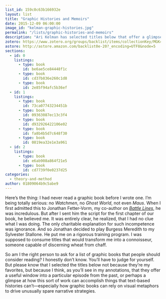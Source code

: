 ```yaml
---
list_id: 159c0c63b166932e
layout: list
title: "Graphic Histories and Memoirs"
date: 2015-12-09 06:00:00
image_id: "kelman-graphic-histories.jpg"
permalink: "/lists/graphic-histories-and-memoirs"
description: "Ari Kelman has selected titles below that offer a glimpse at how graphic books can accomplish things that text-based histories can’t – especially how this sort of work can rely on visual metaphors to drive unusually spare narrative strategies."
zotero: https://www.zotero.org/groups/backlist/items/collectionKey/MGK4HNZ8
astore: http://astore.amazon.com/backlist0e-20?_encoding=UTF8&node=5
sections:
  - id: 0
    listings:
      - type: book
        id: be6ae5ce84448f1c
      - type: book
        id: cd37b836e260c1d8
      - type: book
        id: 2e85f94afc5b36ef
  - id: 1
    listings:
      - type: book
        id: 73ca07743234451b
      - type: book
        id: 09363087ec13c3f4
      - type: book
        id: d932926422106e02
      - type: book
        id: fa8b4b5d7c648f30
      - type: book
        id: 0819ea32e1e3a961
  - id: 2
    listings:
      - type: book
        id: e6ab908a864f21e5
      - type: book
        id: cd7739f0e0237d25
categories:
  - theory-and-method
author: 01809064b9c5abe9
---
```

Here’s the thing:  I had never read a graphic book before I wrote one.  I’m being totally serious: no _Watchmen_, no _Ghost World_, not even _Maus_.  When I first admitted this to Jonathan Fetter-Vorm, my co-author on [_Battle Lines_](http://www.amazon.com/exec/obidos/asin/0809094746/ref=nosim/clionautics-20), he was incredulous.  But after I sent him the script for the first chapter of our book, he believed me.  It was entirely clear, he realized, that I had no clue what I was doing. The only charitable explanation for such incompetence was ignorance.  And so Jonathan decided to play Burgess Meredith to my Sylvester Stallone. He put me on a rigorous training program. I was supposed to consume titles that would transform me into a connoisseur, someone capable of discerning wheat from chaff.

So am I the right person to ask for a list of graphic books that people should consider reading? I honestly don’t know. You’ll have to judge for yourself. But please know that I selected the titles below not because they’re my favorites, but because I think, as you’ll see in my annotations, that they offer a useful window into a particular episode from the past, or perhaps a glimpse at how this sort of work can accomplish things that text-based histories can’t—especially how graphic books can rely on visual metaphors to drive unusually spare narrative strategies.
